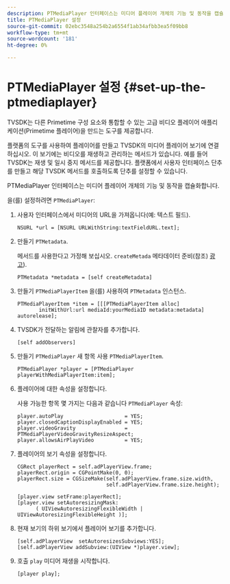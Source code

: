 ```yaml
---
description: PTMediaPlayer 인터페이스는 미디어 플레이어 개체의 기능 및 동작을 캡슐화합니다.
title: PTMediaPlayer 설정
source-git-commit: 02ebc3548a254b2a6554f1ab34afbb3ea5f09bb8
workflow-type: tm+mt
source-wordcount: '181'
ht-degree: 0%

---
```


# PTMediaPlayer 설정 {#set-up-the-ptmediaplayer}

TVSDK는 다른 Primetime 구성 요소와 통합할 수 있는 고급 비디오 플레이어 애플리케이션(Primetime 플레이어)을 만드는 도구를 제공합니다.

플랫폼의 도구를 사용하여 플레이어를 만들고 TVSDK의 미디어 플레이어 보기에 연결하십시오. 이 보기에는 비디오를 재생하고 관리하는 메서드가 있습니다. 예를 들어 TVSDK는 재생 및 일시 중지 메서드를 제공합니다. 플랫폼에서 사용자 인터페이스 단추를 만들고 해당 TVSDK 메서드를 호출하도록 단추를 설정할 수 있습니다.

PTMediaPlayer 인터페이스는 미디어 플레이어 개체의 기능 및 동작을 캡슐화합니다.

을(를) 설정하려면 `PTMediaPlayer`:

1. 사용자 인터페이스에서 미디어의 URL을 가져옵니다(예: 텍스트 필드).

   ```
   NSURL *url = [NSURL URLWithString:textFieldURL.text];
   ```

1. 만들기 `PTMetadata`.

   메서드를 사용한다고 가정해 보십시오. `createMetada` 메타데이터 준비(참조) [광고](../ad-insertion/r-psdk-ios-1.4-advertising-requirements.md)).

   ```
   PTMetadata *metadata = [self createMetadata]
   ```

1. 만들기 `PTMediaPlayerItem` 을(를) 사용하여 `PTMetadata` 인스턴스.

   ```
   PTMediaPlayerItem *item = [[[PTMediaPlayerItem alloc] 
          initWithUrl:url mediaId:yourMediaID metadata:metadata] autorelease];
   ```

1. TVSDK가 전달하는 알림에 관찰자를 추가합니다.

   ```
   [self addObservers]
   ```

1. 만들기 `PTMediaPlayer` 새 항목 사용 `PTMediaPlayerItem`.

   ```
   PTMediaPlayer *player = [PTMediaPlayer playerWithMediaPlayerItem:item];
   ```

1. 플레이어에 대한 속성을 설정합니다.

   사용 가능한 항목 몇 가지는 다음과 같습니다 `PTMediaPlayer` 속성:

   ```
   player.autoPlay                    = YES;  
   player.closedCaptionDisplayEnabled = YES; 
   player.videoGravity                = PTMediaPlayerVideoGravityResizeAspect;  
   player.allowsAirPlayVideo          = YES;
   ```

1. 플레이어의 보기 속성을 설정합니다.

   ```
   CGRect playerRect = self.adPlayerView.frame;  
   playerRect.origin = CGPointMake(0, 0); 
   playerRect.size = CGSizeMake(self.adPlayerView.frame.size.width,  
                                self.adPlayerView.frame.size.height); 
   
   [player.view setFrame:playerRect]; 
   [player.view setAutoresizingMask:  
         ( UIViewAutoresizingFlexibleWidth | UIViewAutoresizingFlexibleHeight )];
   ```

1. 현재 보기의 하위 보기에서 플레이어 보기를 추가합니다.

   ```
   [self.adPlayerView  setAutoresizesSubviews:YES];  
   [self.adPlayerView addSubview:(UIView *)player.view];
   ```

1. 호출 `play` 미디어 재생을 시작합니다.

   ```
   [player play];
   ```

